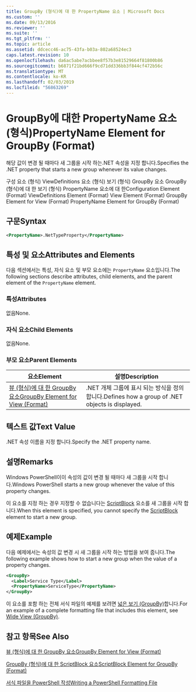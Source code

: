 ```yaml
---
title: GroupBy (형식)에 대 한 PropertyName 요소 | Microsoft Docs
ms.custom: ''
ms.date: 09/13/2016
ms.reviewer: ''
ms.suite: ''
ms.tgt_pltfrm: ''
ms.topic: article
ms.assetid: ddcecc46-ac75-43fa-b03a-802a68524ec3
caps.latest.revision: 10
ms.openlocfilehash: da6ac5abe7acbbee8f57b3e81529664f81800b86
ms.sourcegitcommit: b6871f21bd666f9cd71dd336bb3f844cf472b56c
ms.translationtype: MT
ms.contentlocale: ko-KR
ms.lasthandoff: 02/03/2019
ms.locfileid: "56863269"
---
```

# <a name="propertyname-element-for-groupby-format"></a><span data-ttu-id="44b99-102">GroupBy에 대한 PropertyName 요소(형식)</span><span class="sxs-lookup"><span data-stu-id="44b99-102">PropertyName Element for GroupBy (Format)</span></span>

<span data-ttu-id="44b99-103">해당 값이 변경 될 때마다 새 그룹을 시작 하는.NET 속성을 지정 합니다.</span><span class="sxs-lookup"><span data-stu-id="44b99-103">Specifies the .NET property that starts a new group whenever its value changes.</span></span>

<span data-ttu-id="44b99-104">구성 요소 (형식) ViewDefinitions 요소 (형식) 보기 (형식) GroupBy 요소 GroupBy (형식)에 대 한 보기 (형식) PropertyName 요소에 대 한</span><span class="sxs-lookup"><span data-stu-id="44b99-104">Configuration Element (Format) ViewDefinitions Element (Format) View Element (Format) GroupBy Element for View (Format) PropertyName Element for GroupBy (Format)</span></span>

## <a name="syntax"></a><span data-ttu-id="44b99-105">구문</span><span class="sxs-lookup"><span data-stu-id="44b99-105">Syntax</span></span>

```xml
<PropertyName>.NetTypeProperty</PropertyName>
```

## <a name="attributes-and-elements"></a><span data-ttu-id="44b99-106">특성 및 요소</span><span class="sxs-lookup"><span data-stu-id="44b99-106">Attributes and Elements</span></span>

<span data-ttu-id="44b99-107">다음 섹션에서는 특성, 자식 요소 및 부모 요소에는 `PropertyName` 요소입니다.</span><span class="sxs-lookup"><span data-stu-id="44b99-107">The following sections describe attributes, child elements, and the parent element of the `PropertyName` element.</span></span>

### <a name="attributes"></a><span data-ttu-id="44b99-108">특성</span><span class="sxs-lookup"><span data-stu-id="44b99-108">Attributes</span></span>

<span data-ttu-id="44b99-109">없음</span><span class="sxs-lookup"><span data-stu-id="44b99-109">None.</span></span>

### <a name="child-elements"></a><span data-ttu-id="44b99-110">자식 요소</span><span class="sxs-lookup"><span data-stu-id="44b99-110">Child Elements</span></span>

<span data-ttu-id="44b99-111">없음</span><span class="sxs-lookup"><span data-stu-id="44b99-111">None.</span></span>

### <a name="parent-elements"></a><span data-ttu-id="44b99-112">부모 요소</span><span class="sxs-lookup"><span data-stu-id="44b99-112">Parent Elements</span></span>

|<span data-ttu-id="44b99-113">요소</span><span class="sxs-lookup"><span data-stu-id="44b99-113">Element</span></span>|<span data-ttu-id="44b99-114">설명</span><span class="sxs-lookup"><span data-stu-id="44b99-114">Description</span></span>|
|-------------|-----------------|
|[<span data-ttu-id="44b99-115">뷰 (형식)에 대 한 GroupBy 요소</span><span class="sxs-lookup"><span data-stu-id="44b99-115">GroupBy Element for View (Format)</span></span>](./groupby-element-for-view-format.md)|<span data-ttu-id="44b99-116">.NET 개체 그룹에 표시 되는 방식을 정의 합니다.</span><span class="sxs-lookup"><span data-stu-id="44b99-116">Defines how a group of .NET objects is displayed.</span></span>|

## <a name="text-value"></a><span data-ttu-id="44b99-117">텍스트 값</span><span class="sxs-lookup"><span data-stu-id="44b99-117">Text Value</span></span>

<span data-ttu-id="44b99-118">.NET 속성 이름을 지정 합니다.</span><span class="sxs-lookup"><span data-stu-id="44b99-118">Specify the .NET property name.</span></span>

## <a name="remarks"></a><span data-ttu-id="44b99-119">설명</span><span class="sxs-lookup"><span data-stu-id="44b99-119">Remarks</span></span>

<span data-ttu-id="44b99-120">Windows PowerShell이이 속성의 값이 변경 될 때마다 새 그룹을 시작 합니다.</span><span class="sxs-lookup"><span data-stu-id="44b99-120">Windows PowerShell starts a new group whenever the value of this property changes.</span></span>

<span data-ttu-id="44b99-121">이 요소를 지정 하는 경우 지정할 수 없습니다는 [ScriptBlock](./scriptblock-element-for-groupby-format.md) 요소를 새 그룹을 시작 합니다.</span><span class="sxs-lookup"><span data-stu-id="44b99-121">When this element is specified, you cannot specify the [ScriptBlock](./scriptblock-element-for-groupby-format.md) element to start a new group.</span></span>

## <a name="example"></a><span data-ttu-id="44b99-122">예제</span><span class="sxs-lookup"><span data-stu-id="44b99-122">Example</span></span>

<span data-ttu-id="44b99-123">다음 예제에서는 속성의 값 변경 시 새 그룹을 시작 하는 방법을 보여 줍니다.</span><span class="sxs-lookup"><span data-stu-id="44b99-123">The following example shows how to start a new group when the value of a property changes.</span></span>

```xml
<GroupBy>
  <Label>Service Type</Label>
  <PropertyName>ServiceType</PropertyName>
</GroupBy>

```

<span data-ttu-id="44b99-124">이 요소를 포함 하는 전체 서식 파일의 예제를 보려면 [넓은 보기 (GroupBy)](./wide-view-groupby.md)합니다.</span><span class="sxs-lookup"><span data-stu-id="44b99-124">For an example of a complete formatting file that includes this element, see [Wide View (GroupBy)](./wide-view-groupby.md).</span></span>

## <a name="see-also"></a><span data-ttu-id="44b99-125">참고 항목</span><span class="sxs-lookup"><span data-stu-id="44b99-125">See Also</span></span>

[<span data-ttu-id="44b99-126">뷰 (형식)에 대 한 GroupBy 요소</span><span class="sxs-lookup"><span data-stu-id="44b99-126">GroupBy Element for View (Format)</span></span>](./groupby-element-for-view-format.md)

[<span data-ttu-id="44b99-127">GroupBy (형식)에 대 한 ScriptBlock 요소</span><span class="sxs-lookup"><span data-stu-id="44b99-127">ScriptBlock Element for GroupBy (Format)</span></span>](./scriptblock-element-for-groupby-format.md)

[<span data-ttu-id="44b99-128">서식 파일을 PowerShell 작성</span><span class="sxs-lookup"><span data-stu-id="44b99-128">Writing a PowerShell Formatting File</span></span>](./writing-a-powershell-formatting-file.md)
